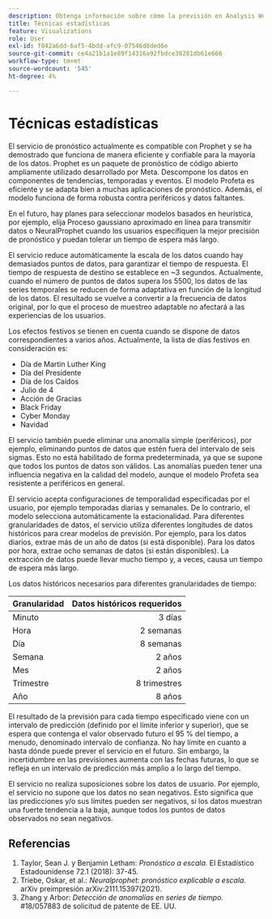```yaml
---
description: Obtenga información sobre cómo la previsión en Analysis Workspace utiliza una serie de técnicas estadísticas avanzadas para determinar los valores de previsión.
title: Técnicas estadísticas
feature: Visualizations
role: User
exl-id: f042a6dd-6af5-4bdd-afc9-07546d8ded6e
source-git-commit: ce4a21b1a1e89f14316a92fbdce38281db61e666
workflow-type: tm+mt
source-wordcount: '545'
ht-degree: 4%

---
```


# Técnicas estadísticas

El servicio de pronóstico actualmente es compatible con Prophet y se ha demostrado que funciona de manera eficiente y confiable para la mayoría de los datos. Prophet es un paquete de pronóstico de código abierto ampliamente utilizado desarrollado por Meta. Descompone los datos en componentes de tendencias, temporadas y eventos. El modelo Profeta es eficiente y se adapta bien a muchas aplicaciones de pronóstico. Además, el modelo funciona de forma robusta contra periféricos y datos faltantes.

En el futuro, hay planes para seleccionar modelos basados en heurística, por ejemplo, elija Proceso gaussiano aproximado en línea para transmitir datos o NeuralProphet cuando los usuarios especifiquen la mejor precisión de pronóstico y puedan tolerar un tiempo de espera más largo.

El servicio reduce automáticamente la escala de los datos cuando hay demasiados puntos de datos, para garantizar el tiempo de respuesta. El tiempo de respuesta de destino se establece en ~3 segundos. Actualmente, cuando el número de puntos de datos supera los 5500, los datos de las series temporales se reducen de forma adaptativa en función de la longitud de los datos. El resultado se vuelve a convertir a la frecuencia de datos original, por lo que el proceso de muestreo adaptable no afectará a las experiencias de los usuarios.

Los efectos festivos se tienen en cuenta cuando se dispone de datos correspondientes a varios años. Actualmente, la lista de días festivos en consideración es:

* Día de Martin Luther King
* Día del Presidente
* Día de los Caídos
* Julio de 4
* Acción de Gracias
* Black Friday
* Cyber Monday
* Navidad

El servicio también puede eliminar una anomalía simple (periféricos), por ejemplo, eliminando puntos de datos que estén fuera del intervalo de seis sigmas. Esto no está habilitado de forma predeterminada, ya que se supone que todos los puntos de datos son válidos. Las anomalías pueden tener una influencia negativa en la calidad del modelo, aunque el modelo Profeta sea resistente a periféricos en general.

El servicio acepta configuraciones de temporalidad especificadas por el usuario, por ejemplo temporadas diarias y semanales. De lo contrario, el modelo selecciona automáticamente la estacionalidad. Para diferentes granularidades de datos, el servicio utiliza diferentes longitudes de datos históricos para crear modelos de previsión. Por ejemplo, para los datos diarios, extrae más de un año de datos (si está disponible). Para los datos por hora, extrae ocho semanas de datos (si están disponibles). La extracción de datos puede llevar mucho tiempo y, a veces, causa un tiempo de espera más largo.

Los datos históricos necesarios para diferentes granularidades de tiempo:

| Granularidad | Datos históricos requeridos |
|---|--:|
| Minuto | 3 días |
| Hora | 2 semanas |
| Día | 8 semanas |
| Semana | 2 años |
| Mes | 2 años |
| Trimestre | 8 trimestres |
| Año | 8 años |


El resultado de la previsión para cada tiempo especificado viene con un intervalo de predicción (definido por el límite inferior y superior), que se espera que contenga el valor observado futuro el 95 % del tiempo, a menudo, denominado intervalo de confianza. No hay límite en cuanto a hasta dónde puede prever el servicio en el futuro. Sin embargo, la incertidumbre en las previsiones aumenta con las fechas futuras, lo que se refleja en un intervalo de predicción más amplio a lo largo del tiempo.

El servicio no realiza suposiciones sobre los datos de usuario. Por ejemplo, el servicio no supone que los datos no sean negativos. Esto significa que las predicciones y/o sus límites pueden ser negativos, si los datos muestran una fuerte tendencia a la baja, aunque todos los puntos de datos observados no sean negativos.


## Referencias

1. Taylor, Sean J. y Benjamin Letham: *Pronóstico a escala.* El Estadístico Estadounidense 72.1 (2018): 37-45.
1. Triebe, Oskar, et al.: *Neuralprophet: pronóstico explicable a escala.* arXiv preimpresión arXiv:2111.15397(2021).
1. Zhang y Arbor: *Detección de anomalías en series de tiempo.* #18/057883 de solicitud de patente de EE. UU.
